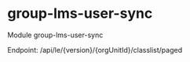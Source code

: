 # group-lms-user-sync

Module group-lms-user-sync

Endpoint: /api/le/{version}/{orgUnitId}/classlist/paged
